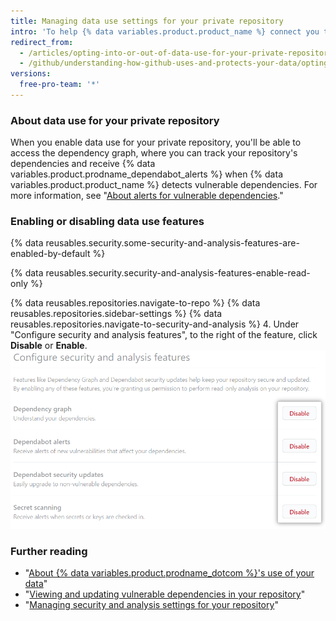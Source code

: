 ```yaml
---
title: Managing data use settings for your private repository
intro: 'To help {% data variables.product.product_name %} connect you to relevant tools, people, projects, and information, you can configure data use for your private repository.'
redirect_from:
  - /articles/opting-into-or-out-of-data-use-for-your-private-repository
  - /github/understanding-how-github-uses-and-protects-your-data/opting-into-or-out-of-data-use-for-your-private-repository
versions:
  free-pro-team: '*'
---
```


### About data use for your private repository

When you enable data use for your private repository, you'll be able to access the dependency graph, where you can track your repository's dependencies and receive {% data variables.product.prodname_dependabot_alerts %} when {% data variables.product.product_name %} detects vulnerable dependencies. For more information, see "[About alerts for vulnerable dependencies](/github/managing-security-vulnerabilities/about-alerts-for-vulnerable-dependencies#dependabot-alerts-for-vulnerable-dependencies)."

### Enabling or disabling data use features

{% data reusables.security.some-security-and-analysis-features-are-enabled-by-default %}

{% data reusables.security.security-and-analysis-features-enable-read-only %}

{% data reusables.repositories.navigate-to-repo %}
{% data reusables.repositories.sidebar-settings %}
{% data reusables.repositories.navigate-to-security-and-analysis %}
4. Under "Configure security and analysis features", to the right of the feature, click **Disable** or **Enable**.
  !["Enable" or "Disable" button for "Configure security and analysis" features](/assets/images/help/repository/security-and-analysis-disable-or-enable.png)

### Further reading

- "[About {% data variables.product.prodname_dotcom %}'s use of your data](/articles/about-github-s-use-of-your-data)"
- "[Viewing and updating vulnerable dependencies in your repository](/github/managing-security-vulnerabilities/viewing-and-updating-vulnerable-dependencies-in-your-repository)"
- "[Managing security and analysis settings for your repository](/github/administering-a-repository/managing-security-and-analysis-settings-for-your-repository)"
